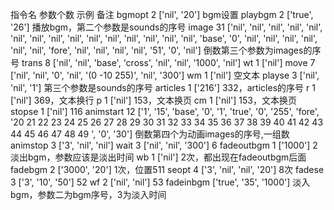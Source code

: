 指令名          参数个数        示例                        备注
bgmopt          2               ['nil', '20']               bgm设置
playbgm         2               ['true', '26']              播放bgm，第二个参数是sounds的序号
image           31              ['nil', 'nil', 'nil', 'nil', 'nil', 'nil', 'nil', 'nil', 'nil', 'nil', 'nil', 'nil', 'nil', 'nil', 'nil', 'base', '0', 'nil', 'nil', 'nil', 'nil', 'nil', 'nil', 'fore', 'nil', 'nil', 'nil', 'nil', '51', '0', 'nil']          倒数第三个参数为images的序号
trans           8               ['nil', 'nil', 'base', 'cross', 'nil', 'nil', '1000', 'nil']
wt              1               ['nil']
move            7               ['nil', 'nil', '0', 'nil', '(0 -10 255)', 'nil', '300']
wm              1               ['nil']                     空文本
playse          3               ['nil', 'nil', '1']         第三个参数是sounds的序号
articles        1               ['216']                     332，articles的序号
r               1               ['nil']                     369，文本换行
p               1               ['nil']                     153，文本换页
cm              1               ['nil']                     153，文本换页
stopse          1               ['nil']                     116
animstart       12              ['1', '15', 'base', '0', '1', 'true', '0', '255', 'fore', '20 21 22 23 24 25 26 27 28 29 30 31 32 33 34 35 36 37 38 39 40 41 42 43 44 45 46 47 48 49 ', '0', '30']                                            倒数第四个为动画images的序号,一组数
animstop        3               ['3', 'nil', 'nil']
wait            3               ['nil', 'nil', '300']       6
fadeoutbgm      1               ['1000']                    2 淡出bgm，参数应该是淡出时间
wb              1               ['nil']                     2次，都出现在fadeoutbgm后面
fadebgm         2               ['3000', '20']              1次，位置511
seopt           4               ['3', 'nil', 'nil', '20']   8次
fadese          3               ['3', '10', '50']           52
wf              2               ['nil', 'nil']              53
fadeinbgm                       ['true', '35', '1000']      淡入bgm，参数二为bgm序号，3为淡入时间